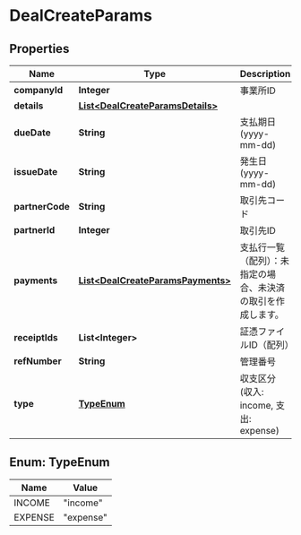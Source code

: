 

# DealCreateParams


## Properties

Name | Type | Description | Notes
------------ | ------------- | ------------- | -------------
**companyId** | **Integer** | 事業所ID | 
**details** | [**List&lt;DealCreateParamsDetails&gt;**](DealCreateParamsDetails.md) |  | 
**dueDate** | **String** | 支払期日(yyyy-mm-dd) |  [optional]
**issueDate** | **String** | 発生日 (yyyy-mm-dd) | 
**partnerCode** | **String** | 取引先コード |  [optional]
**partnerId** | **Integer** | 取引先ID |  [optional]
**payments** | [**List&lt;DealCreateParamsPayments&gt;**](DealCreateParamsPayments.md) | 支払行一覧（配列）：未指定の場合、未決済の取引を作成します。 |  [optional]
**receiptIds** | **List&lt;Integer&gt;** | 証憑ファイルID（配列） |  [optional]
**refNumber** | **String** | 管理番号 |  [optional]
**type** | [**TypeEnum**](#TypeEnum) | 収支区分 (収入: income, 支出: expense) | 



## Enum: TypeEnum

Name | Value
---- | -----
INCOME | &quot;income&quot;
EXPENSE | &quot;expense&quot;



